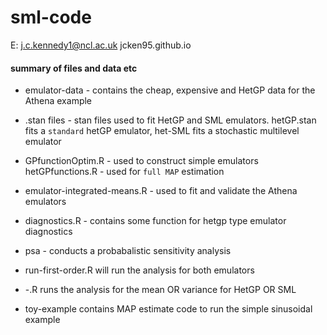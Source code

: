 # sml-code
E: j.c.kennedy1@ncl.ac.uk
jcken95.github.io

#### summary of files and data etc ####
* emulator-data - contains the cheap, expensive and HetGP data for the Athena example

* .stan files - stan files used to fit HetGP and SML emulators. hetGP.stan fits a `standard` hetGP emulator, het-SML fits a stochastic multilevel emulator

* GPfunctionOptim.R - used to construct simple emulators
hetGPfunctions.R - used for `full MAP` estimation

* emulator-integrated-means.R - used to fit and validate the Athena emulators
* diagnostics.R - contains some function for hetgp type emulator diagnostics


* psa - conducts a probabalistic sensitivity analysis

* run-first-order.R will run the analysis for both emulators

* <emulator>-<component>.R runs the analysis for the mean OR variance for HetGP OR SML

* toy-example contains MAP estimate code to run the simple sinusoidal example




